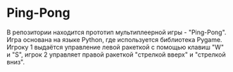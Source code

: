# Ping-Pong

В репозитории находится прототип мультиплеерной игры - "Ping-Pong".  
Игра основана на языке Python, где используется библиотека Pygame.   
Игроку 1 выдаётся управление левой ракеткой с помощью клавиш "W" и "S", игрок 2 управляет правой ракеткой "стрелкой вверх" и "стрелкой вниз".
